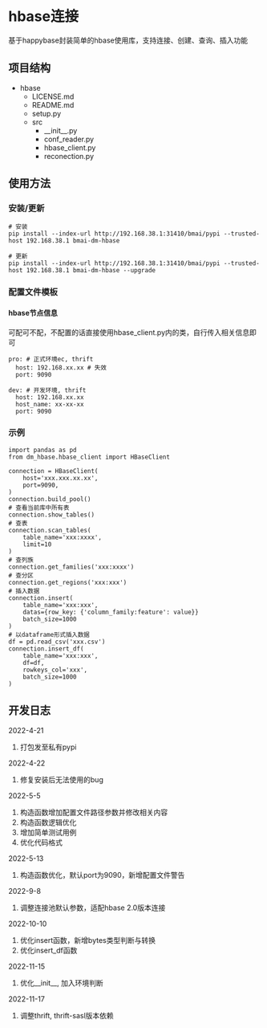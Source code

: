 # **hbase连接**
基于happybase封装简单的hbase使用库，支持连接、创建、查询、插入功能

## **项目结构**
- hbase
  - LICENSE.md
  - README.md
  - setup.py
  - src
    - \_\_init\_\_.py
    - conf_reader.py
    - hbase_client.py
    - reconection.py

## **使用方法**
### **安装/更新**
```
# 安装
pip install --index-url http://192.168.38.1:31410/bmai/pypi --trusted-host 192.168.38.1 bmai-dm-hbase

# 更新
pip install --index-url http://192.168.38.1:31410/bmai/pypi --trusted-host 192.168.38.1 bmai-dm-hbase --upgrade
```

### **配置文件模板**
#### **hbase节点信息**
可配可不配，不配置的话直接使用hbase_client.py内的类，自行传入相关信息即可
```
pro: # 正式环境ec, thrift
  host: 192.168.xx.xx # 失效
  port: 9090

dev: # 开发环境, thrift
  host: 192.168.xx.xx
  host_name: xx-xx-xx
  port: 9090
```

### **示例**
```
import pandas as pd
from dm_hbase.hbase_client import HBaseClient

connection = HBaseClient(
    host='xxx.xxx.xx.xx',
    port=9090,
)
connection.build_pool()
# 查看当前库中所有表
connection.show_tables()
# 查表
connection.scan_tables(
    table_name='xxx:xxxx',
    limit=10
)
# 查列族
connection.get_families('xxx:xxxx')
# 查分区
connection.get_regions('xxx:xxx')
# 插入数据
connection.insert(
    table_name='xxx:xxx',
    datas={row_key: {'column_family:feature': value}}
    batch_size=1000
)
# 以dataframe形式插入数据
df = pd.read_csv('xxx.csv')
connection.insert_df(
    table_name='xxx:xxx',
    df=df,
    rowkeys_col='xxx',
    batch_size=1000
)
```

## **开发日志**
2022-4-21
1. 打包发至私有pypi
  
2022-4-22
1. 修复安装后无法使用的bug

2022-5-5
1. 构造函数增加配置文件路径参数并修改相关内容
2. 构造函数逻辑优化
3. 增加简单测试用例
4. 优化代码格式

2022-5-13
1. 构造函数优化，默认port为9090，新增配置文件警告

2022-9-8
1. 调整连接池默认参数，适配hbase 2.0版本连接

2022-10-10
1. 优化insert函数，新增bytes类型判断与转换
2. 优化insert_df函数

2022-11-15
1. 优化__init__, 加入环境判断

2022-11-17
1. 调整thrift, thrift-sasl版本依赖